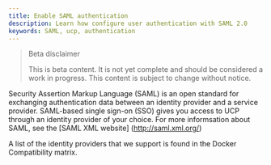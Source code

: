 ```yaml
---
title: Enable SAML authentication
description: Learn how configure user authentication with SAML 2.0
keywords: SAML, ucp, authentication
---
```


> Beta disclaimer
>
> This is beta content. It is not yet complete and should be considered a work in progress. This content is subject to change without notice.

Security Assertion Markup Language (SAML) is an open standard for exchanging authentication data between an identity provider and a service provider. SAML-based single sign-on (SSO) gives you access to UCP through an identity provider of your choice. For more informsation about SAML, see the [SAML XML website] (http://saml.xml.org/)

A list of the identity providers that we support is found in the Docker Compatibility matrix.

